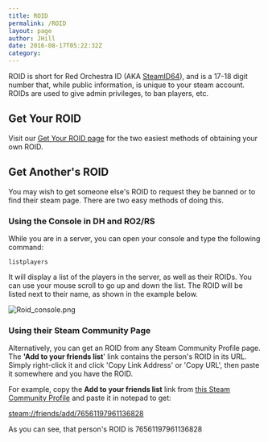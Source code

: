 ```yaml
---
title: ROID
permalink: /ROID
layout: page
author: JHill
date: 2016-08-17T05:22:32Z
category: 
---
```

ROID is short for Red Orchestra ID (AKA
[SteamID64](https://developer.valvesoftware.com/wiki/SteamID#Steam_ID_as_a_Steam_Community_ID)),
and is a 17-18 digit number that, while public information, is unique to
your steam account. ROIDs are used to give admin privileges, to ban
players, etc.

## Get Your ROID

Visit our [Get Your ROID page](http://29th.org/roid) for the two easiest
methods of obtaining your own ROID.

## Get Another's ROID

You may wish to get someone else's ROID to request they be banned or to
find their steam page. There are two easy methods of doing this.

### Using the Console in DH and RO2/RS

While you are in a server, you can open your console and type the
following command:

`listplayers`

It will display a list of the players in the server, as well as their
ROIDs. You can use your mouse scroll to go up and down the list. The
ROID will be listed next to their name, as shown in the example below.

![Roid\_console.png](Roid_console.png "Roid_console.png")

### Using their Steam Community Page

Alternatively, you can get an ROID from any Steam Community Profile
page. The **'Add to your friends list**' link contains the person's ROID
in its URL. Simply right-click it and click 'Copy Link Address' or 'Copy
URL', then paste it somewhere and you have the ROID.

For example, copy the **Add to your friends list** link from [this Steam
Community Profile](http://steamcommunity.com/id/captainwilson/) and
paste it in notepad to get:

<steam://friends/add/76561197961136828>

As you can see, that person's ROID is 76561197961136828

